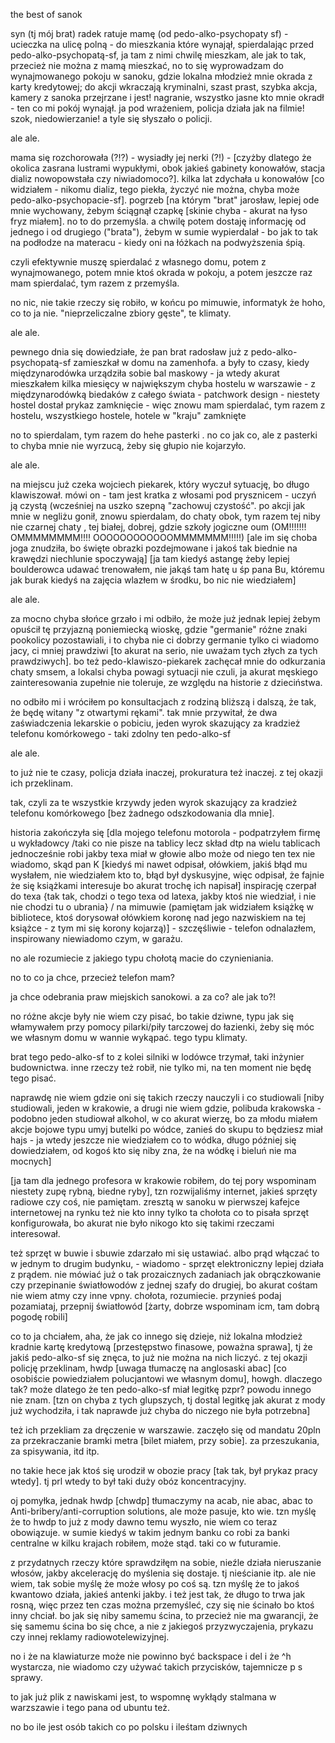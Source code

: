 the best of sanok

syn (tj mój brat) radek ratuje mamę (od pedo-alko-psychopaty sf) - ucieczka na ulicę polną - do mieszkania które wynajął, spierdalając przed pedo-alko-psychopatą-sf, ja tam z nimi chwilę mieszkam, ale jak to tak, przecież nie można z mamą mieszkać, no to się wyprowadzam do wynajmowanego pokoju w sanoku, gdzie lokalna młodzież mnie okrada z karty kredytowej; do akcji wkraczają kryminalni, szast prast, szybka akcja, kamery z sanoka przejrzane i jest! nagranie, wszystko jasne kto mnie okradł - ten co mi pokój wynajął. ja pod wrażeniem, policja działa jak na filmie! szok, niedowierzanie! a tyle się słyszało o policji.

ale ale.

mama się rozchorowała (?!?) - wysiadły jej nerki (?!) - [czyżby dlatego że okolica zasrana lustrami wypukłymi, obok jakieś gabinety konowałów, stacja dializ nowopowstała czy niwiadomoco?]. kilka lat zdychała u konowałów [co widziałem - nikomu dializ, tego piekła, życzyć nie można, chyba może pedo-alko-psychopacie-sf]. pogrzeb [na którym "brat" jarosław, lepiej ode mnie wychowany, żebym ściągnął czapkę [skinie chyba - akurat na łyso fryz miałem]. no to do przemyśla. a chwilę potem dostaję informację od jednego i od drugiego ("brata"), żebym w sumie wypierdalał - bo jak to tak na podłodze na materacu - kiedy oni na łóżkach na podwyższenia śpią.

czyli efektywnie muszę spierdalać z własnego domu, potem z wynajmowanego, potem mnie ktoś okrada w pokoju, a potem jeszcze raz mam spierdalać, tym razem z przemyśla.

no nic, nie takie rzeczy się robiło, w końcu po mimuwie, informatyk że hoho, co to ja nie. "nieprzeliczalne zbiory gęste", te klimaty.


ale ale.

pewnego dnia się dowiedziałe, że pan brat radosław już z pedo-alko-psychopatą-sf zamieszkał w domu na zamenhofa. a były to czasy, kiedy międzynarodówka urządziła sobie bal maskowy - ja wtedy akurat mieszkałem kilka miesięcy w największym chyba hostelu w warszawie - z międzynarodówką biedaków z całego świata - patchwork design - niestety hostel dostał prykaz zamknięcie - więc znowu mam spierdalać, tym razem z hostelu, wszystkiego hostele, hotele w "kraju" zamknięte

no to spierdalam, tym razem do hehe pasterki . no co jak co, ale z pasterki to chyba mnie nie wyrzucą, żeby się głupio nie kojarzyło.

ale ale.

na miejscu już czeka wojciech piekarek, który wyczuł sytuację, bo długo klawiszował. mówi on - tam jest kratka z włosami pod prysznicem - uczyń ją czystą (wcześniej na uszko szepną "zachowuj czystość". po akcji jak mnie w negliżu gonił, znowu spierdalam, do chaty obok, tym razem tej niby nie czarnej chaty , tej białej, dobrej, gdzie szkoły jogiczne oum (OM!!!!!!! OMMMMMMMM!!!! OOOOOOOOOOOOMMMMMMM!!!!!)
[ale im się choba joga znudziła, bo święte obrazki pozdejmowane i jakoś tak biednie na krawędzi niechlunie spoczywają] [ja tam kiedyś astangę żeby lepiej boulderowca udawać trenowałem, nie jakąś tam hatę u śp pana Bu, któremu jak burak kiedyś na zajęcia wlazłem w środku, bo nic nie wiedziałem]

ale ale.

za mocno chyba słońce grzało i mi odbiło, że może już jednak lepiej żebym opuścił tę przyjazną poniemiecką wioskę, gdzie "germanie" różne znaki pookolicy pozostawiali, i to chyba nie ci dobrzy germanie tylko ci wiadomo jacy, ci mniej prawdziwi [to akurat na serio, nie uważam tych złych za tych prawdziwych]. bo też pedo-klawiszo-piekarek zachęcał mnie do odkurzania chaty smsem, a lokalsi chyba powagi sytuacji nie czuli, ja akurat męskiego zainteresowania zupełnie nie toleruje, ze względu na historie z dzieciństwa.


no odbiło mi i wróciłem po konsultacjach z rodziną bliższą i dalszą, że tak, że będę witany "z otwartymi rękami". tak mnie przywitał, że dwa zaświadczenia lekarskie o pobiciu, jeden wyrok skazujący za kradzież telefonu komórkowego - taki zdolny ten pedo-alko-sf

ale ale.

to już nie te czasy, policja działa inaczej, prokuratura też inaczej. z tej okazji ich przeklinam.


tak, czyli za te wszystkie krzywdy jeden wyrok skazujący za kradzież telefonu komórkowego [bez żadnego odszkodowania dla mnie].


historia zakończyła się [dla mojego telefonu motorola - podpatrzyłem firmę u wykładowcy /taki co nie pisze na tablicy lecz skład dtp na wielu tablicach jednocześnie robi jakby texa miał w głowie albo może od niego ten tex nie wiadomo, skąd pan K [kiedyś mi nawet odpisał, ołówkiem, jakiś błąd mu wysłałem, nie wiedziałem kto to, błąd był dyskusyjne, więc odpisał, że fajnie że się książkami interesuje bo akurat trochę ich napisał] inspirację czerpał do texa {tak tak, chodzi o tego texa od latexa, jakby ktoś nie wiedział, i nie nie chodzi tu o ubrania} / na mimuwie (pamiętam jak widziałem książkę w bibliotece, ktoś dorysował ołówkiem koronę nad jego nazwiskiem na tej książce - z tym mi się korony kojarzą)] - szczęśliwie - telefon odnalazłem, inspirowany niewiadomo czym, w garażu.


no ale rozumiecie z jakiego typu chołotą macie do czynieniania.

no to co ja chce, przecież telefon mam?

ja chce odebrania praw miejskich sanokowi. a za co? ale jak to?!


no różne akcje były nie wiem czy pisać, bo takie dziwne, typu jak się włamywałem przy pomocy pilarki/piły tarczowej do łazienki, żeby się móc we własnym domu w wannie wykąpać. tego typu klimaty.

brat tego pedo-alko-sf to z kolei silniki w lodówce trzymał, taki inżynier budownictwa. inne rzeczy też robił, nie tylko mi, na ten moment nie będę tego pisać.

naprawdę nie wiem gdzie oni się takich rzeczy nauczyli i co studiowali [niby studiowali, jeden w krakowie, a drugi nie wiem gdzie, polibuda krakowska - podobno jeden studiował alkohol, w co akurat wierzę, bo za młodu miałem akcje bojowe typu umyj butelki po wódce, zanieś do skupu to będziesz miał hajs - ja wtedy jeszcze nie wiedziałem co to wódka, długo później się dowiedziałem, od kogoś kto się niby zna, że na wódkę i bieluń nie ma mocnych]

[ja tam dla jednego profesora w krakowie robiłem, do tej pory wspominam niestety zupę rybną, biedne ryby], tzn rozwijaliśmy internet, jakieś sprzęty radiowe czy coś, nie pamiętam. zresztą w sanoku w pierwszej kafejce internetowej na rynku też nie kto inny tylko ta chołota co to pisała sprzęt konfigurowała, bo akurat nie było nikogo kto się takimi rzeczami interesował.

też sprzęt w buwie i sbuwie zdarzało mi się ustawiać. albo prąd włączać to w jednym to drugim budynku, - wiadomo - sprzęt elektroniczny lepiej działa z prądem. nie mówiać już o tak prozaicznych zadaniach jak obrączkowanie czy przepinanie światłowodów z jednej szafy do drugiej, bo akurat cośtam nie wiem atmy czy inne vpny. chołota, rozumiecie. przynieś podaj pozamiataj, przepnij światłowód [żarty, dobrze wspominam icm, tam dobrą pogodę robili]

co to ja chciałem, aha, że jak co innego się dzieje, niż lokalna młodzież kradnie kartę kredytową [przestępstwo finasowe, poważna sprawa], tj że jakiś pedo-alko-sf się znęca, to już nie można na nich liczyć. z tej okazji policję przeklinam, hwdp [uwaga tłumaczę na anglosaski abac] [co osobiście powiedziałem polucjantowi we własnym domu], howgh. dlaczego tak? może dlatego że ten pedo-alko-sf miał legitkę pzpr? powodu innego nie znam. [tzn on chyba z tych glupszych, tj dostal legitkę jak akurat z mody już wychodziła, i tak naprawde już chyba do niczego nie była potrzebna]

też ich przekliam za dręczenie w warszawie. zaczęło się od mandatu 20pln za przekraczanie bramki metra [bilet miałem, przy sobie]. za przeszukania, za spisywania, itd itp.


no takie hece jak ktoś się urodził w obozie pracy [tak tak, był prykaz pracy wtedy].
tj prl wtedy to był taki duży obóz koncentracyjny.

oj pomyłka, jednak hwdp [chwdp] tłumaczymy na acab, nie abac, abac to Anti-bribery/anti-corruption solutions, ale może pasuje, kto wie.  tzn myślę że to hwdp to już z mody dawno temu wyszło, nie wiem co teraz obowiązuje. w sumie kiedyś w takim jednym banku co robi za banki centralne w kilku krajach robiłem, może stąd. taki co w futuramie.


z przydatnych rzeczy które sprawdziłęm na sobie, nieźle działa nieruszanie włosów, jakby akcelerację do myślenia się dostaje. tj nieścianie itp. ale nie wiem, tak sobie myślę że może włosy po coś są. tzn myślę że to jakoś kwantowo działa, jakieś antenki jakby. i też jest tak, że długo to trwa jak rosną, więc przez ten czas można przemyśleć, czy się nie ścinało bo ktoś inny chciał. bo jak się niby samemu ścina, to przecież nie ma gwarancji, że się samemu ścina bo się chce, a nie z jakiegoś przyzwyczajenia, prykazu czy innej reklamy radiowotelewizyjnej.

no i że na klawiaturze może nie powinno być backspace i del i że ^h wystarcza, nie wiadomo czy używać takich przycisków, tajemnicze p s     sprawy.

to jak już plik z nawiskami jest, to wspomnę wykłądy stalmana w warzszawie i tego pana od ubuntu też.

no bo ile jest osób takich co po polsku i ileśtam dziwnych 
